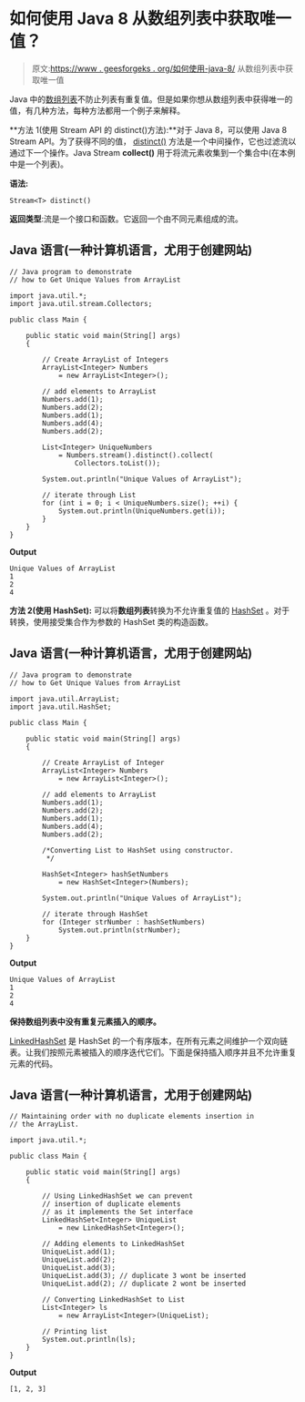 # 如何使用 Java 8 从数组列表中获取唯一值？

> 原文:[https://www . geesforgeks . org/如何使用-java-8/](https://www.geeksforgeeks.org/how-to-get-unique-values-from-arraylist-using-java-8/) 从数组列表中获取唯一值

Java 中的[数组列表](https://www.geeksforgeeks.org/arraylist-in-java/)不防止列表有重复值。但是如果你想从数组列表中获得唯一的值，有几种方法，每种方法都用一个例子来解释。

**方法 1(使用 Stream API 的 distinct()方法):**对于 Java 8，可以使用 Java 8 Stream API。为了获得不同的值， [distinct()](https://www.geeksforgeeks.org/stream-distinct-java/) 方法是一个中间操作，它也过滤流以通过下一个操作。Java Stream **collect()** 用于将流元素收集到一个集合中(在本例中是一个列表)。

**语法:**

```
Stream<T> distinct()
```

**返回类型**:流是一个接口和函数。它返回一个由不同元素组成的流。

## Java 语言(一种计算机语言，尤用于创建网站)

```
// Java program to demonstrate
// how to Get Unique Values from ArrayList

import java.util.*;
import java.util.stream.Collectors;

public class Main {

    public static void main(String[] args)
    {

        // Create ArrayList of Integers
        ArrayList<Integer> Numbers
            = new ArrayList<Integer>();

        // add elements to ArrayList
        Numbers.add(1);
        Numbers.add(2);
        Numbers.add(1);
        Numbers.add(4);
        Numbers.add(2);

        List<Integer> UniqueNumbers
            = Numbers.stream().distinct().collect(
                Collectors.toList());

        System.out.println("Unique Values of ArrayList");

        // iterate through List
        for (int i = 0; i < UniqueNumbers.size(); ++i) {
            System.out.println(UniqueNumbers.get(i));
        }
    }
}
```

**Output**

```
Unique Values of ArrayList
1
2
4
```

**方法 2(使用 HashSet):** 可以将**数组列表**转换为不允许重复值的 [HashSet](https://www.geeksforgeeks.org/hashset-in-java/) 。对于转换，使用接受集合作为参数的 HashSet 类的构造函数。

## Java 语言(一种计算机语言，尤用于创建网站)

```
// Java program to demonstrate
// how to Get Unique Values from ArrayList

import java.util.ArrayList;
import java.util.HashSet;

public class Main {

    public static void main(String[] args)
    {

        // Create ArrayList of Integer
        ArrayList<Integer> Numbers
            = new ArrayList<Integer>();

        // add elements to ArrayList
        Numbers.add(1);
        Numbers.add(2);
        Numbers.add(1);
        Numbers.add(4);
        Numbers.add(2);

        /*Converting List to HashSet using constructor.
         */

        HashSet<Integer> hashSetNumbers
            = new HashSet<Integer>(Numbers);

        System.out.println("Unique Values of ArrayList");

        // iterate through HashSet
        for (Integer strNumber : hashSetNumbers)
            System.out.println(strNumber);
    }
}
```

**Output**

```
Unique Values of ArrayList
1
2
4
```

**保持数组列表中没有重复元素插入的顺序。**

[LinkedHashSet](https://www.geeksforgeeks.org/linkedhashset-in-java-with-examples/) 是 HashSet 的一个有序版本，在所有元素之间维护一个双向链表。让我们按照元素被插入的顺序迭代它们。下面是保持插入顺序并且不允许重复元素的代码。

## Java 语言(一种计算机语言，尤用于创建网站)

```
// Maintaining order with no duplicate elements insertion in
// the ArrayList.

import java.util.*;

public class Main {

    public static void main(String[] args)
    {

        // Using LinkedHashSet we can prevent
        // insertion of duplicate elements
        // as it implements the Set interface
        LinkedHashSet<Integer> UniqueList
            = new LinkedHashSet<Integer>();

        // Adding elements to LinkedHashSet
        UniqueList.add(1);
        UniqueList.add(2);
        UniqueList.add(3);
        UniqueList.add(3); // duplicate 3 wont be inserted
        UniqueList.add(2); // duplicate 2 wont be inserted

        // Converting LinkedHashSet to List
        List<Integer> ls
            = new ArrayList<Integer>(UniqueList);

        // Printing list
        System.out.println(ls);
    }
}
```

**Output**

```
[1, 2, 3]
```